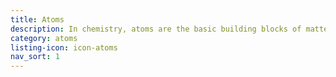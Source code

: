 ```yaml
---
title: Atoms
description: In chemistry, atoms are the basic building blocks of matter. They have distinct properties and can't be broken down further without losing their meaning. Translated to interfaces, atoms are basic tags, such as form labels, inputs or buttons. They also include more abstract elements like color palettes, fonts, and animations.
category: atoms
listing-icon: icon-atoms
nav_sort: 1
---
```

